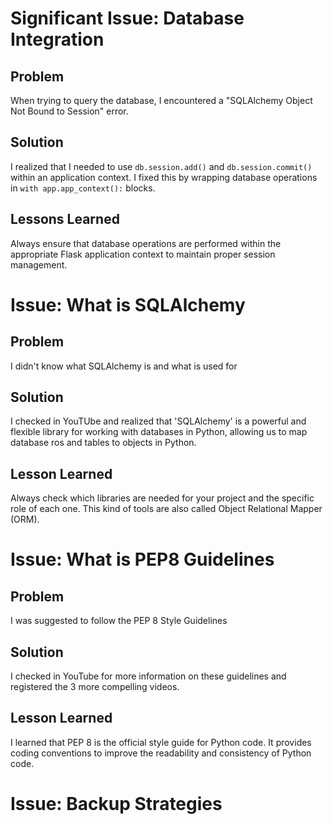 # Significant Issue: Database Integration
## Problem
When trying to query the database, I encountered a "SQLAlchemy Object Not Bound to Session" error.
## Solution
I realized that I needed to use `db.session.add()` and `db.session.commit()` within an application context. I fixed this by wrapping database operations in `with app.app_context():` blocks.
## Lessons Learned
Always ensure that database operations are performed within the appropriate Flask application context to maintain proper session management.

# Issue: What is SQLAlchemy
## Problem
I didn't know what SQLAlchemy is and what is used for
## Solution
I checked in YouTUbe and realized that 'SQLAlchemy' is a powerful and flexible library for working with databases in Python, allowing us to map database ros and tables to objects in Python.
## Lesson Learned
Always check which libraries are needed for your project and the specific role of each one. This kind of tools are also called Object Relational Mapper (ORM).

# Issue: What is PEP8 Guidelines
## Problem
I was suggested to follow the PEP 8 Style Guidelines 
## Solution
I checked in YouTube for more information on these guidelines and registered the 3 more compelling videos.
## Lesson Learned
I learned that PEP 8 is the official style guide for Python code. It provides coding conventions to improve the readability and consistency of Python code.

# Issue: Backup Strategies